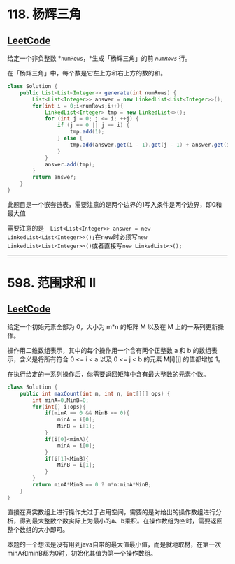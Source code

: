 # 118. 杨辉三角

## [LeetCode](https://leetcode-cn.com/problems/pascals-triangle/)

给定一个非负整数 *`numRows`，*生成「杨辉三角」的前 *`numRows`* 行。

在「杨辉三角」中，每个数是它左上方和右上方的数的和。

```java
class Solution {
    public List<List<Integer>> generate(int numRows) {
        List<List<Integer>> answer = new LinkedList<List<Integer>>();
        for(int i = 0;i<numRows;i++){
            LinkedList<Integer> tmp = new LinkedList<>();
            for (int j = 0; j <= i; ++j) {
                if (j == 0 || j == i) {
                    tmp.add(1);
                } else {
                    tmp.add(answer.get(i - 1).get(j - 1) + answer.get(i - 1).get(j));
                }
            }
            answer.add(tmp);
        }
        return answer;
    }
}
```

此题目是一个嵌套链表，需要注意的是两个边界的1写入条件是两个边界，即0和最大值

需要注意的是```  List<List<Integer>> answer = new LinkedList<List<Integer>>();```在new时必须写```new LinkedList<List<Integer>>()```或者直接写```new LinkedList<>();```

---

# 598. 范围求和 II

## [LeetCode](https://leetcode-cn.com/problems/range-addition-ii/)

给定一个初始元素全部为 0，大小为 m*n 的矩阵 M 以及在 M 上的一系列更新操作。

操作用二维数组表示，其中的每个操作用一个含有两个正整数 a 和 b 的数组表示，含义是将所有符合 0 <= i < a 以及 0 <= j < b 的元素 M[i][j] 的值都增加 1。

在执行给定的一系列操作后，你需要返回矩阵中含有最大整数的元素个数。

```java
class Solution {
    public int maxCount(int m, int n, int[][] ops) {
        int minA=0,MinB=0;
        for(int[] i:ops){
            if(minA == 0 && MinB == 0){
                minA = i[0];
                MinB = i[1];
            }
            if(i[0]<minA){
                minA = i[0];
            }
            if(i[1]<MinB){
                MinB = i[1];
            }
        }
        return minA*MinB == 0 ? m*n:minA*MinB;
    }
}
```

直接在真实数组上进行操作太过于占用空间，需要的是对给出的操作数组进行分析，得到最大整数个数实际上为最小的a、b乘积。在操作数组为空时，需要返回整个数组的大小即可。

本题的一个想法是没有用到java自带的最大值最小值，而是就地取材，在第一次minA和minB都为0时，初始化其值为第一个操作数组。